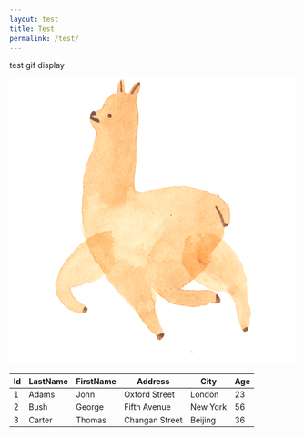 ```yaml
---
layout: test
title: Test
permalink: /test/
---
```


test gif display

![test-gif](/assets/test.gif)

| Id   | LastName | FirstName | Address        | City     | Age  |
| ---- | -------- | --------- | -------------- | -------- | ---- |
| 1    | Adams    | John      | Oxford Street  | London   | 23   |
| 2    | Bush     | George    | Fifth Avenue   | New York | 56   |
| 3    | Carter   | Thomas    | Changan Street | Beijing  | 36   |
